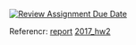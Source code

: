 [![Review Assignment Due Date](https://classroom.github.com/assets/deadline-readme-button-24ddc0f5d75046c5622901739e7c5dd533143b0c8e959d652212380cedb1ea36.svg)](https://classroom.github.com/a/WJCJpGY2)

Referencr:
[report](https://hackmd.io/@chungmin-yu/compiler_hw2)
[2017_hw2](https://github.com/rapirent/compiler_hw2)
